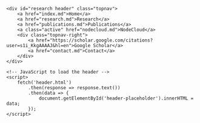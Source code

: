 <!DOCTYPE html>
<html lang="eu">

<body>
    <div id="header-placeholder"></div>

    <div id="research header" class="topnav">
        <a href="index.md">Home</a>
        <a href="research.md">Research</a>
        <a href="publications.md">Publications</a>
        <a class="active" href="nodecloud.md">NodeCloud</a>
        <div class="topnav-right">
            <a href="https://scholar.google.com/citations?user=s1i_KkgAAAAJ&hl=en">Google Scholar</a>
            <a href="contact.md">Contact</a>
        </div>
    </div>

    <!-- JavaScript to load the header -->
    <script>
        fetch('header.html')
            .then(response => response.text())
            .then(data => {
                document.getElementById('header-placeholder').innerHTML = data;
            });
    </script>
</body>

</html>